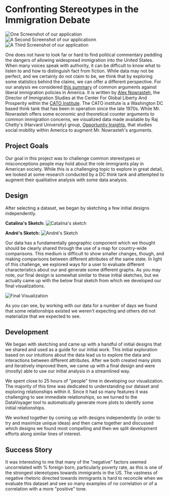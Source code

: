 # Confronting Stereotypes in the Immigration Debate

![One Screenshot of our application](screenshot1.png)
![A Second Screenshot of our applicationn](screenshot2.png)
![A Third Screenshot of our application](screenshot3.png)

One does not have to look far or hard to find political commentary peddling the dangers of allowing widespread
immigration into the United States. When many voices speak with authority, it can be difficult to know what to listen
to and how to distinguish fact from fiction. While data may not be perfect, and we certainly do not claim to be, we
think that by exploring some statistics behind the claims, we can offer a different perspective. For our
analysis we considered 
[this summary](https://www.cato.org/blog/14-most-common-arguments-against-immigration-why-theyre-wrong) of common
arguments against liberal immigration policies in America. It is written by
[Alex Nowrasteh](https://www.cato.org/people/alex-nowrasteh), the Director of Immigration Studies at the Center For
Global Liberty And Prosperity within the [CATO Institute](https://www.cato.org). The CATO institute is a Washington DC
based think tank that has been in operation since the late 1970s.  While Mr. Nowrasteh offers some economic and
theoretical counter arguments to common immigration concerns, we visualized data made available by Raj Chetty's
(Harvard University) group, [Opportunity Insights](https://opportunityinsights.org), that studies social mobility
within America to augment Mr. Nowrasteh's arguments.

## Project Goals

Our goal in this project was to challenge common stereotypes or misconceptions people may hold about
the role immigrants play in American society. While this is a challenging topic to explore in great 
detail, we looked at some research conducted by a DC think tank and attempted to augment their
qualitative analysis with some data analysis.

## Design

After selecting a dataset, we began by sketching a few initial designs independently.

**Catalina's Sketch:**
![Catalina's sketch](catalina-sketch.png)

**André's Sketch:**
![André's Sketch](andre-sketch.png)

Our data has a fundamentally geographic component which we thought should be clearly shared through the use of a map for
country-wide comparisons. This medium is difficult to show smaller changes, though, and making comparisons between
different attributes of the same state. In light of this challenge, we explored ways for a user to evaluate different
characteristics about our and generate some different graphs.  As you may note, our final design is somewhat similar
to these initial sketches, but we actually came up with the below final sketch from which we developed our final
visualizations.

![Final Visualization](final-design.png)

As you can see, by working with our data for a number of days we found that some relationships existed we weren't
expecting and others did not materialize that we expected to see.

## Development

We began with sketching and came up with a handful of initial designs that we shared and used as a guide for our initial
work.  This initial exploration based on our intuitions about the data lead us to explore the data and interactions
between different attributes. After we both created many plots and iteratively improved them, we came up with a final design
and were (mostly) able to use our initial analysis in a streamlined way.

We spent close to 25 hours of "people" time in developing our visualization.  The majority of this time was dedicated
to understanding our dataset and exploring relationships within it.  Since it had so many features it was challenging to
see immediate relationships, so we turned to the DataVoyager tool to automatically generate more plots to identify some
initial relationships.

We worked together by coming up with designs independently (in order to try and maximize unique ideas) and then came 
together and discussed which designs we found most compelling and then we split development efforts along similar lines
of interest.

## Success Story

It was interesting to me that many of the "negative" factors seemed uncorrelated with % foreign born, particularly 
poverty rate, as this is one of the strongest stereotypes towards immigrants in the US. The vastness of negative
rhetoric directed towards immigrants is hard to reconcile when we evaluate this dataset and see so many examples of
no correlation or of a correlation with a more "positive" tone.
